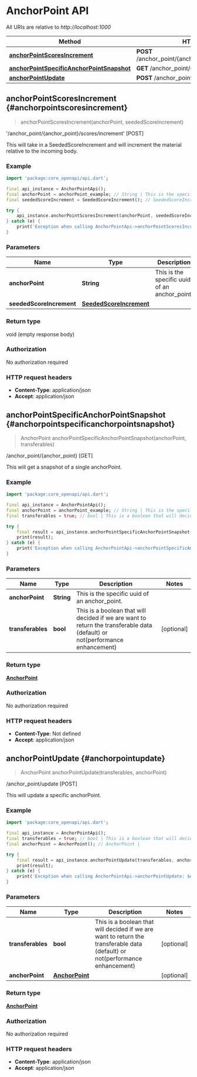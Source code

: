 # AnchorPoint API

All URIs are relative to *http://localhost:1000*

Method | HTTP request
------------- | -------------
[**anchorPointScoresIncrement**](AnchorPointApi#anchorpointscoresincrement) | **POST** /anchor_point/\{anchor_point\}/scores/increment
[**anchorPointSpecificAnchorPointSnapshot**](AnchorPointApi#anchorpointspecificanchorpointsnapshot) | **GET** /anchor_point/\{anchor_point\}
[**anchorPointUpdate**](AnchorPointApi#anchorpointupdate) | **POST** /anchor_point/update


## **anchorPointScoresIncrement** {#anchorpointscoresincrement}
> anchorPointScoresIncrement(anchorPoint, seededScoreIncrement)

'/anchor_point/\{anchor_point\}/scores/increment' [POST]

This will take in a SeededScoreIncrement and will increment the material relative to the incoming body.

### Example
```dart
import 'package:core_openapi/api.dart';

final api_instance = AnchorPointApi();
final anchorPoint = anchorPoint_example; // String | This is the specific uuid of an anchor_point.
final seededScoreIncrement = SeededScoreIncrement(); // SeededScoreIncrement | 

try {
    api_instance.anchorPointScoresIncrement(anchorPoint, seededScoreIncrement);
} catch (e) {
    print('Exception when calling AnchorPointApi->anchorPointScoresIncrement: $e\n');
}
```

### Parameters

Name | Type | Description  | Notes
------------- | ------------- | ------------- | -------------
 **anchorPoint** | **String**| This is the specific uuid of an anchor_point. | 
 **seededScoreIncrement** | [**SeededScoreIncrement**](../models/SeededScoreIncrement)|  | [optional] 

### Return type

void (empty response body)

### Authorization

No authorization required

### HTTP request headers

 - **Content-Type**: application/json
 - **Accept**: application/json



## **anchorPointSpecificAnchorPointSnapshot** {#anchorpointspecificanchorpointsnapshot}
> AnchorPoint anchorPointSpecificAnchorPointSnapshot(anchorPoint, transferables)

/anchor_point/\{anchor_point\} [GET]

This will get a snapshot of a single anchorPoint.

### Example
```dart
import 'package:core_openapi/api.dart';

final api_instance = AnchorPointApi();
final anchorPoint = anchorPoint_example; // String | This is the specific uuid of an anchor_point.
final transferables = true; // bool | This is a boolean that will decided if we are want to return the transferable data (default) or not(performance enhancement)

try {
    final result = api_instance.anchorPointSpecificAnchorPointSnapshot(anchorPoint, transferables);
    print(result);
} catch (e) {
    print('Exception when calling AnchorPointApi->anchorPointSpecificAnchorPointSnapshot: $e\n');
}
```

### Parameters

Name | Type | Description  | Notes
------------- | ------------- | ------------- | -------------
 **anchorPoint** | **String**| This is the specific uuid of an anchor_point. | 
 **transferables** | **bool**| This is a boolean that will decided if we are want to return the transferable data (default) or not(performance enhancement) | [optional] 

### Return type

[**AnchorPoint**](../models/AnchorPoint)

### Authorization

No authorization required

### HTTP request headers

 - **Content-Type**: Not defined
 - **Accept**: application/json



## **anchorPointUpdate** {#anchorpointupdate}
> AnchorPoint anchorPointUpdate(transferables, anchorPoint)

/anchor_point/update [POST]

This will update a specific anchorPoint.

### Example
```dart
import 'package:core_openapi/api.dart';

final api_instance = AnchorPointApi();
final transferables = true; // bool | This is a boolean that will decided if we are want to return the transferable data (default) or not(performance enhancement)
final anchorPoint = AnchorPoint(); // AnchorPoint | 

try {
    final result = api_instance.anchorPointUpdate(transferables, anchorPoint);
    print(result);
} catch (e) {
    print('Exception when calling AnchorPointApi->anchorPointUpdate: $e\n');
}
```

### Parameters

Name | Type | Description  | Notes
------------- | ------------- | ------------- | -------------
 **transferables** | **bool**| This is a boolean that will decided if we are want to return the transferable data (default) or not(performance enhancement) | [optional] 
 **anchorPoint** | [**AnchorPoint**](../models/AnchorPoint)|  | [optional] 

### Return type

[**AnchorPoint**](../models/AnchorPoint)

### Authorization

No authorization required

### HTTP request headers

 - **Content-Type**: application/json
 - **Accept**: application/json



